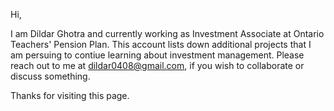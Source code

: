 Hi,

I am Dildar Ghotra and currently working as Investment Associate at Ontario Teachers' Pension Plan. 
This account lists down additional projects that I am persuing to contiue learning about investment management. 
Please reach out to me at dildar0408@gmail.com, if you wish to collaborate or discuss something. 

Thanks for visiting this page.
